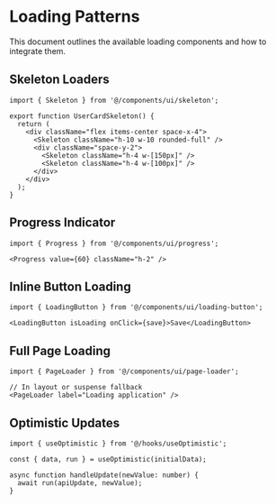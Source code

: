 # Loading Patterns

This document outlines the available loading components and how to integrate them.

## Skeleton Loaders

```tsx
import { Skeleton } from '@/components/ui/skeleton';

export function UserCardSkeleton() {
  return (
    <div className="flex items-center space-x-4">
      <Skeleton className="h-10 w-10 rounded-full" />
      <div className="space-y-2">
        <Skeleton className="h-4 w-[150px]" />
        <Skeleton className="h-4 w-[100px]" />
      </div>
    </div>
  );
}
```

## Progress Indicator

```tsx
import { Progress } from '@/components/ui/progress';

<Progress value={60} className="h-2" />
```

## Inline Button Loading

```tsx
import { LoadingButton } from '@/components/ui/loading-button';

<LoadingButton isLoading onClick={save}>Save</LoadingButton>
```

## Full Page Loading

```tsx
import { PageLoader } from '@/components/ui/page-loader';

// In layout or suspense fallback
<PageLoader label="Loading application" />
```

## Optimistic Updates

```tsx
import { useOptimistic } from '@/hooks/useOptimistic';

const { data, run } = useOptimistic(initialData);

async function handleUpdate(newValue: number) {
  await run(apiUpdate, newValue);
}
```
